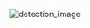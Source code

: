 ![detection_image](https://github.com/arvjay/WAPerceptionChallenge/assets/34588107/0d81fe73-deb5-4880-8ff8-5974d7e45c42)
